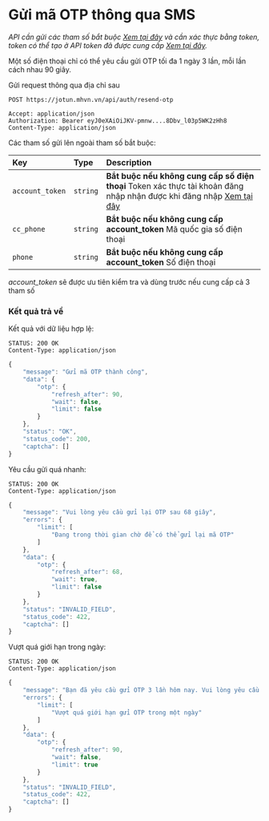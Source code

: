 # Gửi mã OTP thông qua SMS

_API cần gửi các tham số bắt buộc [Xem tại đây](README.md) và cần xác thực bằng token, token có thể tạo ở API token đã được cung cấp [Xem tại đây](token-access.md)._

Một số điện thoại chỉ có thể yêu cầu gửi OTP tối đa 1 ngày 3 lần, mỗi lần cách nhau 90 giây.

Gửi request thông qua địa chỉ sau
 ```http
POST https://jotun.mhvn.vn/api/auth/resend-otp

Accept: application/json
Authorization: Bearer eyJ0eXAiOiJKV-pmnw....8Dbv_l03p5WK2zHh8
Content-Type: application/json
```

Các tham số gửi lên ngoài tham số bắt buộc:

| Key | Type | Description |
| :--- | :--- | :--- |
| `account_token` | `string` | **Bắt buộc nếu không cung cấp số điện thoại** Token xác thực tài khoản đăng nhập nhận được khi đăng nhập [Xem tại đây](login.md) |
| `cc_phone` | `string` | **Bắt buộc nếu không cung cấp account_token** Mã quốc gia số điện thoại |
| `phone` | `string` | **Bắt buộc nếu không cung cấp account_token** Số điện thoại |

_account_token_ sẽ được ưu tiên kiểm tra và dùng trước nếu cung cấp cả 3 tham số

### Kết quả trả về
Kết quả với dữ liệu hợp lệ:
 ```http
STATUS: 200 OK
Content-Type: application/json
```
```javascript
{
    "message": "Gửi mã OTP thành công",
    "data": {
        "otp": {
            "refresh_after": 90,
            "wait": false,
            "limit": false
        }
    },
    "status": "OK",
    "status_code": 200,
    "captcha": []
}
```

Yêu cầu gửi quá nhanh:
 ```http
STATUS: 200 OK
Content-Type: application/json
```
```javascript
{
    "message": "Vui lòng yêu cầu gửi lại OTP sau 68 giây",
    "errors": {
        "limit": [
            "Đang trong thời gian chờ để có thể gửi lại mã OTP"
        ]
    },
    "data": {
        "otp": {
            "refresh_after": 68,
            "wait": true,
            "limit": false
        }
    },
    "status": "INVALID_FIELD",
    "status_code": 422,
    "captcha": []
}
```

Vượt quá giới hạn trong ngày:
 ```http
STATUS: 200 OK
Content-Type: application/json
```
```javascript
{
    "message": "Bạn đã yêu cầu gửi OTP 3 lần hôm nay. Vui lòng yêu cầu gửi lại OTP vào ngày mai",
    "errors": {
        "limit": [
            "Vượt quá giới hạn gửi OTP trong một ngày"
        ]
    },
    "data": {
        "otp": {
            "refresh_after": 90,
            "wait": false,
            "limit": true
        }
    },
    "status": "INVALID_FIELD",
    "status_code": 422,
    "captcha": []
}
```
